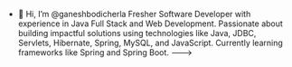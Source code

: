 - 👋 Hi, I’m @ganeshbodicherla
Fresher Software Developer with experience in Java Full Stack and Web Development. Passionate about building impactful solutions using technologies like Java, JDBC, Servlets, Hibernate, Spring, MySQL, and JavaScript. Currently learning frameworks like Spring and Spring Boot.
--->
